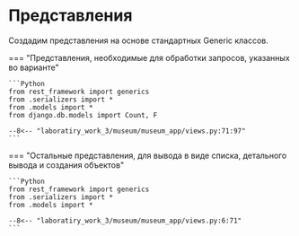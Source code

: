 # Представления

Создадим представления на основе стандартных Generic классов.

=== "Представления, необходимые для обработки запросов, указанных во варианте"

    ```Python
    from rest_framework import generics
    from .serializers import *
    from .models import *
    from django.db.models import Count, F

    --8<-- "laboratiry_work_3/museum/museum_app/views.py:71:97"
    ```

=== "Остальные представления, для вывода в виде списка, детального вывода и создания объектов"

    ```Python
    from rest_framework import generics
    from .serializers import *
    from .models import *

    --8<-- "laboratiry_work_3/museum/museum_app/views.py:6:71"
    ```

